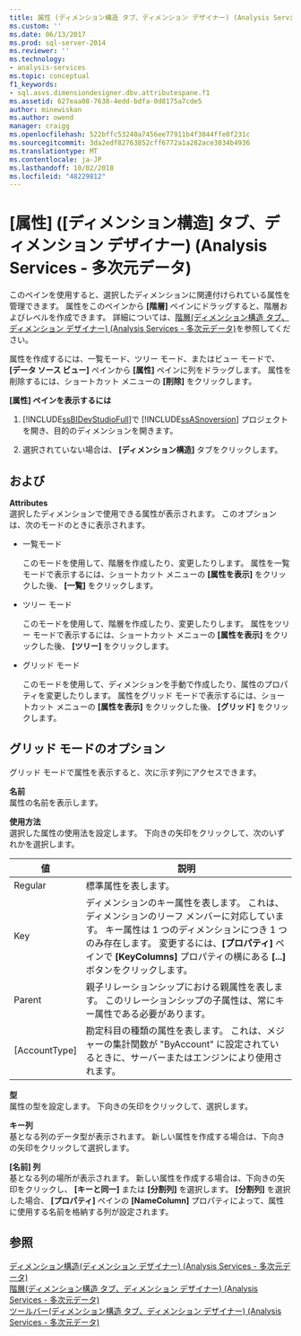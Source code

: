 ```yaml
---
title: 属性 (ディメンション構造 タブ、ディメンション デザイナー) (Analysis Services - 多次元データ) |Microsoft Docs
ms.custom: ''
ms.date: 06/13/2017
ms.prod: sql-server-2014
ms.reviewer: ''
ms.technology:
- analysis-services
ms.topic: conceptual
f1_keywords:
- sql.asvs.dimensiondesigner.dbv.attributespane.f1
ms.assetid: 627eaa08-7638-4edd-bdfa-0d8175a7cde5
author: minewiskan
ms.author: owend
manager: craigg
ms.openlocfilehash: 522bffc53240a7456ee77911b4f3044ffe0f231c
ms.sourcegitcommit: 3da2edf82763852cff6772a1a282ace3034b4936
ms.translationtype: MT
ms.contentlocale: ja-JP
ms.lasthandoff: 10/02/2018
ms.locfileid: "48229812"
---
```

# <a name="attributes-dimension-structure-tab-dimension-designer-analysis-services---multidimensional-data"></a>[属性] ([ディメンション構造] タブ、ディメンション デザイナー) (Analysis Services - 多次元データ)
  このペインを使用すると、選択したディメンションに関連付けられている属性を管理できます。 属性をこのペインから **[階層]** ペインにドラッグすると、階層およびレベルを作成できます。 詳細については、[階層&#40;ディメンション構造 タブ、ディメンション デザイナー&#41; &#40;Analysis Services - 多次元データ&#41;](hierarchies-dimension-designer-analysis-services-multidimensional-data.md)を参照してください。  
  
 属性を作成するには、一覧モード、ツリー モード、またはビュー モードで、 **[データ ソース ビュー]** ペインから **[属性]** ペインに列をドラッグします。 属性を削除するには、ショートカット メニューの **[削除]** をクリックします。  
  
 **[属性] ペインを表示するには**  
  
1.  [!INCLUDE[ssBIDevStudioFull](../includes/ssbidevstudiofull-md.md)]で [!INCLUDE[ssASnoversion](../includes/ssasnoversion-md.md)] プロジェクトを開き、目的のディメンションを開きます。  
  
2.  選択されていない場合は、 **[ディメンション構造]** タブをクリックします。  
  
## <a name="options"></a>および  
 **Attributes**  
 選択したディメンションで使用できる属性が表示されます。 このオプションは、次のモードのときに表示されます。  
  
-   一覧モード  
  
     このモードを使用して、階層を作成したり、変更したりします。 属性を一覧モードで表示するには、ショートカット メニューの **[属性を表示]** をクリックした後、 **[一覧]** をクリックします。  
  
-   ツリー モード  
  
     このモードを使用して、階層を作成したり、変更したりします。 属性をツリー モードで表示するには、ショートカット メニューの **[属性を表示]** をクリックした後、 **[ツリー]** をクリックします。  
  
-   グリッド モード  
  
     このモードを使用して、ディメンションを手動で作成したり、属性のプロパティを変更したりします。 属性をグリッド モードで表示するには、ショートカット メニューの **[属性を表示]** をクリックした後、 **[グリッド]** をクリックします。  
  
## <a name="grid-mode-options"></a>グリッド モードのオプション  
 グリッド モードで属性を表示すると、次に示す列にアクセスできます。  
  
 **名前**  
 属性の名前を表示します。  
  
 **使用方法**  
 選択した属性の使用法を設定します。 下向きの矢印をクリックして、次のいずれかを選択します。  
  
|値|説明|  
|-----------|-----------------|  
|Regular|標準属性を表します。|  
|Key|ディメンションのキー属性を表します。 これは、ディメンションのリーフ メンバーに対応しています。 キー属性は 1 つのディメンションにつき 1 つのみ存在します。 変更するには、**[プロパティ]** ペインで **[KeyColumns]** プロパティの横にある **[...]** ボタンをクリックします。|  
|Parent|親子リレーションシップにおける親属性を表します。 このリレーションシップの子属性は、常にキー属性である必要があります。|  
|[AccountType]|勘定科目の種類の属性を表します。 これは、メジャーの集計関数が "ByAccount" に設定されているときに、サーバーまたはエンジンにより使用されます。|  
  
 **型**  
 属性の型を設定します。 下向きの矢印をクリックして、選択します。  
  
 **キー列**  
 基となる列のデータ型が表示されます。 新しい属性を作成する場合は、下向きの矢印をクリックして選択します。  
  
 **[名前] 列**  
 基となる列の場所が表示されます。 新しい属性を作成する場合は、下向きの矢印をクリックし、 **[キーと同一]** または **[分割列]** を選択します。 **[分割列]** を選択した場合、 **[プロパティ]** ペインの **[NameColumn]** プロパティによって、属性に使用する名前を格納する列が設定されます。  
  
## <a name="see-also"></a>参照  
 [ディメンション構造&#40;ディメンション デザイナー&#41; &#40;Analysis Services - 多次元データ&#41;](dimension-structure-dimension-designer-analysis-services-multidimensional-data.md)   
 [階層&#40;ディメンション構造 タブ、ディメンション デザイナー&#41; &#40;Analysis Services - 多次元データ&#41;](hierarchies-dimension-designer-analysis-services-multidimensional-data.md)   
 [ツールバー&#40;ディメンション構造 タブ、ディメンション デザイナー&#41; &#40;Analysis Services - 多次元データ&#41;](toolbar-dimension-structure-designer-analysis-services-multidimensional-data.md)  
  
  
